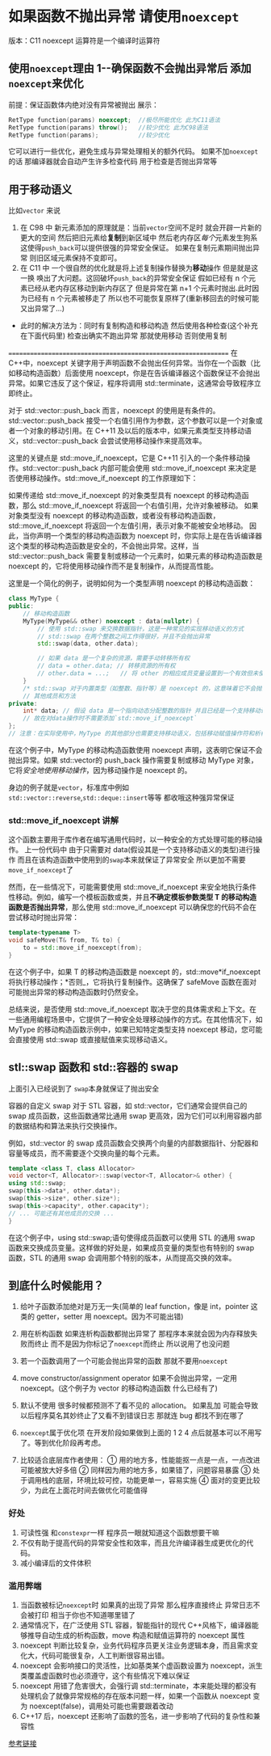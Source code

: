 # 如果函数不抛出异常 请使用`noexcept`

版本：C11
noexcept 运算符是一个编译时运算符

## 使用`noexcept`理由 1--确保函数不会抛出异常后 添加`noexcept`来优化

前提：保证函数体内绝对没有异常被抛出
展示：

```cpp
RetType function(params) noexcept;  //极尽所能优化 此为C11语法
RetType function(params) throw();   //较少优化 此为C98语法
RetType function(params);           //较少优化
```

它可以进行一些优化，避免生成与异常处理相关的额外代码。
如果不加`noexcept`的话 那编译器就会自动产生许多检查代码 用于检查是否抛出异常等

## 用于移动语义

比如`vector` 来说

1. 在 C98 中 新元素添加的原理就是：当前`vector`空间不足时 就会开辟一片新的更大的空间 然后把旧元素给**复制**到新区域中 然后老内存区*每个*元素发生狗系 这使得`push_back`可以提供很强的异常安全保证。
   如果在复制元素期间抛出异常 则旧区域元素保持不变即可。
2. 在 C11 中 一个很自然的优化就是将上述复制操作替换为**移动**操作 但是就是这一换 唤出了大问题。这回破坏`push_back`的异常安全保证
   假如已经有 n 个元素已经从老内存区移动到新内存区了 但是异常在第 n+1 个元素时抛出.此时因为已经有 n 个元素被移走了 所以也不可能恢复原样了(重新移回去的时候可能又出异常了...)

- 此时的解决方法为：同时有复制构造和移动构造 然后使用各种检查(这个补充在下面代码里) 检查出确实不跑出异常 那就使用移动 否则使用复制

`=============================================================`
在 C++中，noexcept 关键字用于声明函数不会抛出任何异常。当你在一个函数（比如移动构造函数）后面使用 noexcept，你是在告诉编译器这个函数保证不会抛出异常。如果它违反了这个保证，程序将调用 std::terminate，这通常会导致程序立即终止。

对于 std::vector::push_back 而言，noexcept 的使用是有条件的。std::vector::push_back 接受一个右值引用作为参数，这个参数可以是一个对象或者一个对象的移动引用。在 C++11 及以后的版本中，如果元素类型支持移动语义，std::vector::push_back 会尝试使用移动操作来提高效率。

这里的关键点是 std::move_if_noexcept，它是 C++11 引入的一个条件移动操作。std::vector::push_back 内部可能会使用 std::move_if_noexcept 来决定是否使用移动操作。std::move_if_noexcept 的工作原理如下：

如果传递给 std::move_if_noexcept 的对象类型具有 noexcept 的移动构造函数，那么 std::move_if_noexcept 将返回一个右值引用，允许对象被移动。
如果对象类型没有 noexcept 的移动构造函数，或者没有移动构造函数，std::move_if_noexcept 将返回一个左值引用，表示对象不能被安全地移动。
因此，当你声明一个类型的移动构造函数为 noexcept 时，你实际上是在告诉编译器这个类型的移动构造函数是安全的，不会抛出异常。这样，当 std::vector::push_back 需要复制或移动一个元素时，如果元素的移动构造函数是 noexcept 的，它将使用移动操作而不是复制操作，从而提高性能。

这里是一个简化的例子，说明如何为一个类型声明 noexcept 的移动构造函数：

```cpp
class MyType {
public:
    // 移动构造函数
    MyType(MyType&& other) noexcept : data(nullptr) {
        // 使用 std::swap 来交换数据指针，这是一种常见的实现移动语义的方式
        // std::swap 在两个整数之间工作得很好，并且不会抛出异常
        std::swap(data, other.data);

        // 如果 data 是一个复杂的资源，需要手动转移所有权
        // data = other.data; // 转移资源的所有权
        // other.data = ...;   // 将 other 的相应成员变量设置到一个有效但未使用的状态
    }
    /* std::swap 对于内置类型（如整数、指针等）是 noexcept 的，这意味着它不会抛出异常。如果 data 是一个复杂的资源，你需要手动实现资源的转移，并确保 other 对象在移动构造函数结束后处于有效但未使用的状态。*/
    // 其他成员和方法
private:
    int* data; // 假设 data 是一个指向动态分配整数的指针 并且已经是一个支持移动语义的类型
    // 故在对data操作时不需要添加`std::move_if_noexcept`
};
// 注意：在实际使用中，MyType 的其他部分也需要支持移动语义，包括移动赋值操作符和析构函数，以确保整个类的移动语义是安全的。
```

在这个例子中，MyType 的移动构造函数使用 noexcept 声明，这表明它保证不会抛出异常。如果 std::vector<MyType>的 push_back 操作需要复制或移动 MyType 对象，它将*安全地使用移动操作*，因为移动操作是 noexcept 的。

身边的例子就是`vector`，标准库中例如`std::vector::reverse`,`std::deque::insert`等等 都收哦这种强异常保证

### std::move_if_noexcept 讲解

这个函数主要用于库作者在编写通用代码时，以一种安全的方式处理可能的移动操作。
上一份代码中 由于只需要对 data(假设其是一个支持移动语义的类型)进行操作 而且在该构造函数中使用到的`swap`本来就保证了异常安全 所以更加不需要`move_if_noexcept`了

然而，在一些情况下，可能需要使用 std::move_if_noexcept 来安全地执行条件性移动。例如，编写一个模板函数或类，并且**不确定模板参数类型 T 的移动构造函数是否抛出异常**，那么使用 std::move_if_noexcept 可以确保您的代码不会在尝试移动时抛出异常：

```cpp
template<typename T>
void safeMove(T& from, T& to) {
    to = std::move_if_noexcept(from);
}
```

在这个例子中，如果 T 的移动构造函数是 noexcept 的，std::move*if_noexcept 将执行移动操作；*否则\_，它将执行复制操作。这确保了 safeMove 函数在面对可能抛出异常的移动构造函数时仍然安全。

总结来说，是否使用 std::move_if_noexcept 取决于您的具体需求和上下文。在一些通用编程场景中，它提供了一种安全处理移动操作的方式。在其他情况下，如 MyType 的移动构造函数示例中，如果已知特定类型支持 noexcept 移动，您可能会直接使用 std::swap 或直接赋值来实现移动语义。

## stl::swap 函数和 std::容器的 swap

上面引入已经说到了 `swap`本身就保证了抛出安全

容器的自定义 swap
对于 STL 容器，如 std::vector，它们通常会提供自己的 swap 成员函数，这些函数通常比通用 swap 更高效，因为它们可以利用容器内部的数据结构和算法来执行交换操作。

例如，std::vector 的 swap 成员函数会交换两个向量的内部数据指针、分配器和容量等成员，而不需要逐个交换向量的每个元素。

```cpp
template <class T, class Allocator>
void vector<T, Allocator>::swap(vector<T, Allocator>& other) {
using std::swap;
swap(this->data*, other.data*);
swap(this->size*, other.size*);
swap(this->capacity*, other.capacity*);
// ... 可能还有其他成员的交换 ...
}
```

在这个例子中，using std::swap;语句使得成员函数可以使用 STL 的通用 swap 函数来交换成员变量。这样做的好处是，如果成员变量的类型也有特别的 swap 函数，STL 的通用 swap 会调用那个特别的版本，从而提高交换的效率。

## 到底什么时候能用？

1. 给叶子函数添加绝对是万无一失(简单的 leaf function，像是 int，pointer 这类的 getter，setter 用 noexcept。因为不可能出错)

2. 用在析构函数 如果连析构函数都抛出异常了 那程序本来就会因为内存释放失败而终止 而不是因为你标记了`noexcept`而终止 所以说用了也没问题

3. 若一个函数调用了一个可能会抛出异常的函数 那就不要用`noexcept`

4. move constructor/assignment operator 如果不会抛出异常，一定用 noexcept。(这个例子为 vector 的移动构造函数 什么已经有了)

5. 默认不使用 很多时候都预测不了看不见的 allocation。
   如果乱加 可能会导致以后程序莫名其妙终止了又看不到错误日志 那就连 bug 都找不到在哪了

6. `noexcept`属于优化项 在开发阶段如果做到上面的 1 2 4 点后就基本可以不用写了。等到优化阶段再考虑。

7. 比较适合底层库作者使用：
   ① 用的地方多，性能能抠一点是一点，一点改进可能被放大好多倍
   ② 同样因为用的地方多，如果错了，问题容易暴露
   ③ 处于调用栈的底层，环境比较可控，功能更单一，容易实施
   ④ 面对的变更比较少，为此在上面花时间去做优化可能值得

### 好处

1. 可读性强 和`constexpr`一样 程序员一眼就知道这个函数想要干嘛
2. 不仅有助于提高代码的异常安全性和效率，而且允许编译器生成更优化的代码。
3. 减小编译后的文件体积

### 滥用弊端

1. 当函数被标记`noexcept`时 如果真的出现了异常 那么程序直接终止 异常日志不会被打印 相当于你也不知道哪里错了
2. 通常情况下，在广泛使用 STL 容器，智能指针的现代 C++风格下，编译器能够推导自动生成的析构函数，move 构造和赋值运算符的 noexcept 属性
3. noexcept 判断比较复杂，业务代码程序员更关注业务逻辑本身，而且需求变化大，代码可能很复杂，人工判断很容易出错。
4. noexcept 会影响接口的灵活性，比如基类某个虚函数设置为 noexcept，派生类覆盖虚函数时也必须遵守，这个有些情况下难以保证
5. noexcept 用错了危害很大，会强行调 std::terminate，本来能处理的都没有处理机会了就像异常规格的存在版本问题一样，如果一个函数从 noexcept 变为 noexcept(false)，调用处可能也需要跟着改动
6. C++17 后，noexcept 还影响了函数的签名，进一步影响了代码的复杂性和兼容性

[参考链接](https://www.zhihu.com/question/30950837)
